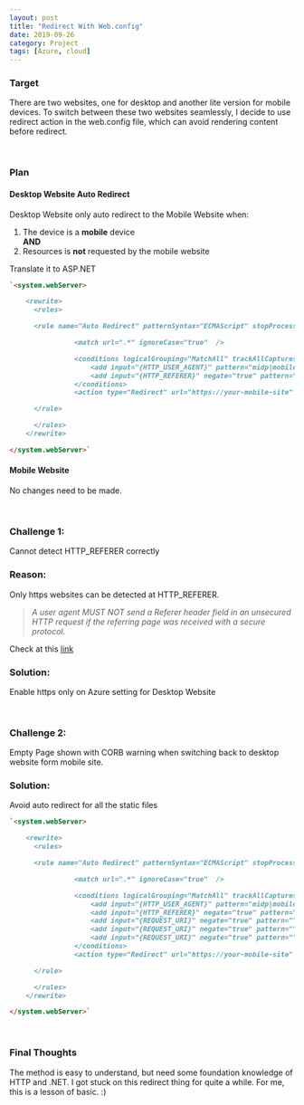 ```yaml
---
layout: post
title: "Redirect With Web.config"
date: 2019-09-26
category: Project
tags: [Azure, cloud]
---
```



### Target
There are two websites, one for desktop and another lite version for mobile devices.
To switch between these two websites seamlessly, I decide to use redirect action in the web.config file, which can avoid rendering content before redirect.

<br/>

### Plan
#### Desktop Website Auto Redirect
Desktop Website only auto redirect to the Mobile Website when:
1. The device is a **mobile** device <br/>
**AND**
2. Resources is **not** requested by the mobile website

Translate it to ASP.NET


~~~markdown
`<system.webServer>

    <rewrite>
      <rules>

      <rule name="Auto Redirect" patternSyntax="ECMAScript" stopProcessing="true">

                <match url=".*" ignoreCase="true"  />

                <conditions logicalGrouping="MatchAll" trackAllCaptures="true">
                    <add input="{HTTP_USER_AGENT}" pattern="midp|mobile|phone" />
                    <add input="{HTTP_REFERER}" negate="true" pattern="^(.*)your-mobile-site(.*)" />         
                </conditions>
                <action type="Redirect" url="https://your-mobile-site" appendQueryString="false" redirectType="Permanent" />

      </rule>

      </rules>
    </rewrite>

</system.webServer>`

~~~

#### Mobile Website
No changes need to be made.

<br/>

### Challenge 1:
Cannot detect HTTP_REFERER correctly
### Reason:
Only https websites can be detected at HTTP_REFERER. <br/>
>_A user agent MUST NOT send a Referer header field in an unsecured HTTP request if the referring page was received with a secure protocol._

Check at this [link](https://tools.ietf.org/html/rfc7231#section-5.5.2)

### Solution:
Enable https only on Azure setting for Desktop Website

<br/>

### Challenge 2:
Empty Page shown with CORB warning when switching back to desktop website form mobile site.
### Solution:
Avoid auto redirect for all the static files


~~~markdown
`<system.webServer>

    <rewrite>
      <rules>

      <rule name="Auto Redirect" patternSyntax="ECMAScript" stopProcessing="true">

                <match url=".*" ignoreCase="true"  />

                <conditions logicalGrouping="MatchAll" trackAllCaptures="true">
                    <add input="{HTTP_USER_AGENT}" pattern="midp|mobile|phone" />
                    <add input="{HTTP_REFERER}" negate="true" pattern="^(.*)your-mobile-site(.*)" />
                    <add input="{REQUEST_URI}" negate="true" pattern="^/img/your-image.png$" ignoreCase="true" />
                    <add input="{REQUEST_URI}" negate="true" pattern="^/static/js/your-js-chunk.chunk.js$" ignoreCase="true" />
                    <add input="{REQUEST_URI}" negate="true" pattern="^/static/css/your-css-chunk.chunk.css$" ignoreCase="true" />            
                </conditions>
                <action type="Redirect" url="https://your-mobile-site" appendQueryString="false" redirectType="Permanent" />

      </rule>

      </rules>
    </rewrite>

</system.webServer>`

~~~
<br/>

### Final Thoughts
The method is easy to understand, but need some foundation knowledge of HTTP and .NET.
I got stuck on this redirect thing for quite a while. For me, this is a lesson of basic. :)
